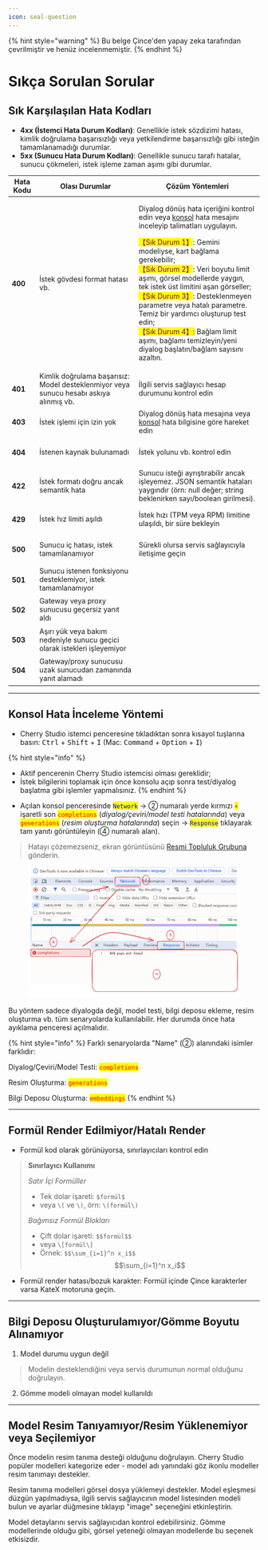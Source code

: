 ```yaml
---
icon: seal-question
---
```


{% hint style="warning" %}
Bu belge Çince'den yapay zeka tarafından çevrilmiştir ve henüz incelenmemiştir.
{% endhint %}

# Sıkça Sorulan Sorular

## Sık Karşılaşılan Hata Kodları

* **4xx (İstemci Hata Durum Kodları)**: Genellikle istek sözdizimi hatası, kimlik doğrulama başarısızlığı veya yetkilendirme başarısızlığı gibi isteğin tamamlanamadığı durumlar.
* **5xx (Sunucu Hata Durum Kodları)**: Genellikle sunucu tarafı hatalar, sunucu çökmeleri, istek işleme zaman aşımı gibi durumlar.

| Hata Kodu         | Olası Durumlar                                                                                      | Çözüm Yöntemleri                                                                                                                                                                                                                                                                                                                                                                                                                                                                                                                 |
| ----------------- | -------------------------------------------------------------------------------------------------- | ----------------------------------------------------------------------------------------------------------------------------------------------------------------------------------------------------------------------------------------------------------------------------------------------------------------------------------------------------------------------------------------------------------------------------------------------------------------------------------------------------------------------------- |
| <h4>400</h4>      | İstek gövdesi format hatası vb.                                                                     | <p>Diyalog dönüş hata içeriğini kontrol edin veya <a href="questions.md#kong-zhi-tai-bao-cuo-cha-kan-fang-fa">konsol</a> hata mesajını inceleyip talimatları uygulayın.</p><p><mark style="color:purple;">【Sık Durum 1】</mark>: Gemini modeliyse, kart bağlama gerekebilir;<br><mark style="color:purple;">【Sık Durum 2】</mark>: Veri boyutu limit aşımı, görsel modellerde yaygın, tek istek üst limitini aşan görseller;<br><mark style="color:purple;">【Sık Durum 3】</mark>: Desteklenmeyen parametre veya hatalı parametre. Temiz bir yardımcı oluşturup test edin;<br><mark style="color:purple;">【Sık Durum 4】:</mark> Bağlam limit aşımı, bağlamı temizleyin/yeni diyalog başlatın/bağlam sayısını azaltın.</p> |
| <h4>401</h4>      | Kimlik doğrulama başarısız: Model desteklenmiyor veya sunucu hesabı askıya alınmış vb.                    | İlgili servis sağlayıcı hesap durumunu kontrol edin                                                                                                                                                                                                                                                                                                                                                                                                                                                              |
| <h4>403</h4>      | İstek işlemi için izin yok                                                                        | Diyalog dönüş hata mesajına veya [konsol](questions.md#kong-zhi-tai-bao-cuo-cha-kan-fang-fa) hata bilgisine göre hareket edin                                                                                                                                                                                                                                                                                                                                                                                             |
| <h4>404</h4>      | İstenen kaynak bulunamadı                                                                            | İstek yolunu vb. kontrol edin                                                                                                                                                                                                                                                                                                                                                                                                                                                                                  |
| <h4>422</h4>      | İstek formatı doğru ancak semantik hata                                                              | Sunucu isteği ayrıştırabilir ancak işleyemez. JSON semantik hataları yaygındır (örn: null değer; string beklenirken sayı/boolean girilmesi).                                                                                                                                                                                                                                                                                                                                                                           |
| <h4>429</h4>      | İstek hız limiti aşıldı                                                                            | İstek hızı (TPM veya RPM) limitine ulaşıldı, bir süre bekleyin                                                                                                                                                                                                                                                                                                                                                                                                                                                       |
| <h4>500</h4>      | Sunucu iç hatası, istek tamamlanamıyor                                                                 | Sürekli olursa servis sağlayıcıyla iletişime geçin                                                                                                                                                                                                                                                                                                                                                                                                                                                                      |
| <h4>501</h4>      | Sunucu istenen fonksiyonu desteklemiyor, istek tamamlanamıyor                                                  |                                                                                                                                                                                                                                                                                                                                                                                                                                                                                                                    |
| <h4>502</h4>      | Gateway veya proxy sunucusu geçersiz yanıt aldı                                                          |                                                                                                                                                                                                                                                                                                                                                                                                                                                                                                                    |
| <h4>503</h4>      | Aşırı yük veya bakım nedeniyle sunucu geçici olarak istekleri işleyemiyor                                                                         |                                                                                                                                                                                                                                                                                                                                                                                                                                                                                                                    |
| <h4>504</h4>      | Gateway/proxy sunucusu uzak sunucudan zamanında yanıt alamadı                                                           |                                                                                                                                                                                                                                                                                                                                                                                                                                                                                                                    |

***

## Konsol Hata İnceleme Yöntemi

* Cherry Studio istemci penceresine tıkladıktan sonra kısayol tuşlarına basın: <kbd>Ctrl</kbd> + <kbd>Shift</kbd> + <kbd>I</kbd> (Mac: <kbd>Command</kbd> + <kbd>Option</kbd> + <kbd>I</kbd>)

{% hint style="info" %}
- Aktif pencerenin Cherry Studio istemcisi olması gereklidir;
- İstek bilgilerini toplamak için önce konsolu açıp sonra test/diyalog başlatma gibi işlemler yapmalısınız.
{% endhint %}

* Açılan konsol penceresinde <mark style="color:blue;">`Network`</mark> → ② numaralı yerde kırmızı <mark style="color:red;">`×`</mark> işaretli son <mark style="color:red;">`completions`</mark> (_diyalog/çeviri/model testi hatalarında_) veya <mark style="color:red;">`generations`</mark> (_resim oluşturma hatalarında_) seçin → <mark style="color:blue;">`Response`</mark> tıklayarak tam yanıtı görüntüleyin (④ numaralı alan).

> Hatayı çözemezseniz, ekran görüntüsünü [Resmi Topluluk Grubuna](https://t.me/CherryStudioAI) gönderin.

<figure><img src="../.gitbook/assets/image (1) (1) (1) (1) (1).png" alt="" width="563"><figcaption></figcaption></figure>

Bu yöntem sadece diyalogda değil, model testi, bilgi deposu ekleme, resim oluşturma vb. tüm senaryolarda kullanılabilir. Her durumda önce hata ayıklama penceresi açılmalıdır.

{% hint style="info" %}
Farklı senaryolarda "Name" (②) alanındaki isimler farklıdır:

Diyalog/Çeviri/Model Testi: <mark style="color:red;">`completions`</mark>&#x20;

Resim Oluşturma: <mark style="color:red;">`generations`</mark>

Bilgi Deposu Oluşturma: <mark style="color:red;">`embeddings`</mark>&#x20;
{% endhint %}

***

## Formül Render Edilmiyor/Hatalı Render

* Formül kod olarak görünüyorsa, sınırlayıcıları kontrol edin

> **Sınırlayıcı Kullanımı**
>
> _Satır İçi Formüller_
>
> * Tek dolar işareti: `$formül$`
> * veya `\(` ve `\)`, örn: `\(formül\)`
>
>
>
> _Bağımsız Formül Blokları_
>
> * Çift dolar işareti: `$$formül$$`
> * veya `\[formül\]`
> * Örnek: `$$\sum_{i=1}^n x_i$$`\
>   $$\sum_{i=1}^n x_i$$

* Formül render hatası/bozuk karakter: Formül içinde Çince karakterler varsa KateX motoruna geçin.

***

## Bilgi Deposu Oluşturulamıyor/Gömme Boyutu Alınamıyor

1. Model durumu uygun değil
   
> Modelin desteklendiğini veya servis durumunun normal olduğunu doğrulayın.

2. Gömme modeli olmayan model kullanıldı

***

## Model Resim Tanıyamıyor/Resim Yüklenemiyor veya Seçilemiyor

Önce modelin resim tanıma desteği olduğunu doğrulayın. Cherry Studio popüler modelleri kategorize eder - model adı yanındaki göz ikonlu modeller resim tanımayı destekler.

Resim tanıma modelleri görsel dosya yüklemeyi destekler. Model eşleşmesi düzgün yapılmadıysa, ilgili servis sağlayıcının model listesinden modeli bulun ve ayarlar düğmesine tıklayıp "image" seçeneğini etkinleştirin.

Model detaylarını servis sağlayıcıdan kontrol edebilirsiniz. Gömme modellerinde olduğu gibi, görsel yeteneği olmayan modellerde bu seçenek etkisizdir.